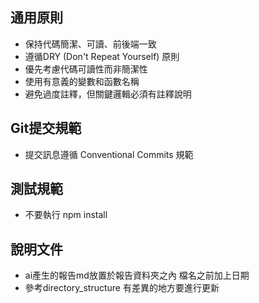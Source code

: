 ## 通用原則
- 保持代碼簡潔、可讀、前後端一致
- 遵循DRY (Don't Repeat Yourself) 原則
- 優先考慮代碼可讀性而非簡潔性
- 使用有意義的變數和函數名稱
- 避免過度註釋，但關鍵邏輯必須有註釋說明

## Git提交規範
- 提交訊息遵循 Conventional Commits 規範

## 測試規範
- 不要執行 npm install

## 說明文件
- ai產生的報告md放置於報告資料夾之內 檔名之前加上日期
- 參考directory_structure 有差異的地方要進行更新

